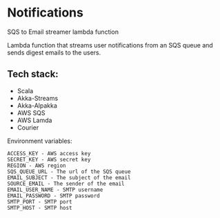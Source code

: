 # Notifications
SQS to Email streamer lambda function

Lambda function that streams user notifications from an SQS queue and sends digest emails to the users.

Tech stack:
------------
- Scala
- Akka-Streams
- Akka-Alpakka
- AWS SQS
- AWS Lamda
- Courier

Environment variables:

```
ACCESS_KEY - AWS access key
SECRET_KEY - AWS secret key
REGION - AWS region
SQS_QUEUE_URL - The url of the SQS queue
EMAIL_SUBJECT - The subject of the email
SOURCE_EMAIL - The sender of the email
EMAIL_USER_NAME - SMTP username
EMAIL_PASSWORD - SMTP password
SMTP_PORT - SMTP port
SMTP_HOST - SMTP host
```